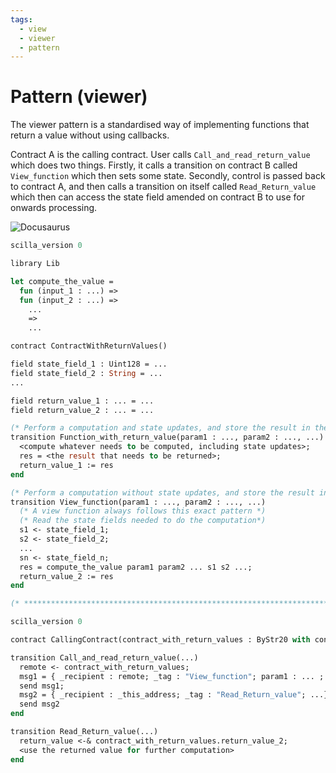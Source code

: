 ```yaml
---
tags:
  - view
  - viewer
  - pattern
---
```


# Pattern (viewer)

The viewer pattern is a standardised way of implementing functions that return a value without using callbacks.

Contract A is the calling contract. User calls `Call_and_read_return_value` which does two things. Firstly, it calls a transition on contract B called `View_function` which then sets some state. Secondly, control is passed back to contract A, and then calls a transition on itself called `Read_Return_value` which then can access the state field amended on contract B to use for onwards processing.

![Docusaurus](/img/recipes/patterns/viewer-diagram.png)

```ocaml
scilla_version 0

library Lib

let compute_the_value =
  fun (input_1 : ...) =>
  fun (input_2 : ...) =>
    ...
    =>
    ...

contract ContractWithReturnValues()

field state_field_1 : Uint128 = ...
field state_field_2 : String = ...
...

field return_value_1 : ... = ...
field return_value_2 : ... = ...

(* Perform a computation and state updates, and store the result in the field return_value_1 for the caller to read *)
transition Function_with_return_value(param1 : ..., param2 : ..., ...)
  <compute whatever needs to be computed, including state updates>;
  res = <the result that needs to be returned>;
  return_value_1 := res
end

(* Perform a computation without state updates, and store the result in the field return_value_2 for the caller to read *)
transition View_function(param1 : ..., param2 : ..., ...)
  (* A view function always follows this exact pattern *)
  (* Read the state fields needed to do the computation*)
  s1 <- state_field_1;
  s2 <- state_field_2;
  ...
  sn <- state_field_n;
  res = compute_the_value param1 param2 ... s1 s2 ...;
  return_value_2 := res
end

(* *********************************************************************************************** *)

scilla_version 0

contract CallingContract(contract_with_return_values : ByStr20 with contract field return_value_2 : ... end)

transition Call_and_read_return_value(...)
  remote <- contract_with_return_values;
  msg1 = { _recipient : remote; _tag : "View_function"; param1 : ... ; param2 : ...; ...};
  send msg1;
  msg2 = { _recipient : _this_address; _tag : "Read_Return_value"; ...};
  send msg2
end

transition Read_Return_value(...)
  return_value <-& contract_with_return_values.return_value_2;
  <use the returned value for further computation>
end
```

